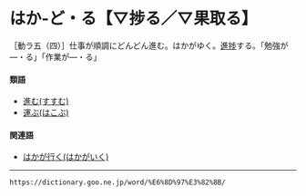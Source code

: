 # はか‐ど・る【▽捗る／▽果取る】

［動ラ五（四）］仕事が順調にどんどん進む。はかがゆく。[進捗](しんちょく（進捗／進陟）)する。「勉強が―・る」「作業が―・る」

#### 類語

-   [進む(すすむ)](https://dictionary.goo.ne.jp/word/%E9%80%B2%E3%82%80/#jn-118407)
-   [運ぶ(はこぶ)](https://dictionary.goo.ne.jp/word/%E9%81%8B%E3%81%B6/#jn-175724)

#### 関連語

-   [はかが行く(はかがいく)](https://dictionary.goo.ne.jp/word/%E3%81%AF%E3%81%8B%E3%81%8C%E8%A1%8C%E3%81%8F/#jn-174671)

---
`https://dictionary.goo.ne.jp/word/%E6%8D%97%E3%82%8B/`